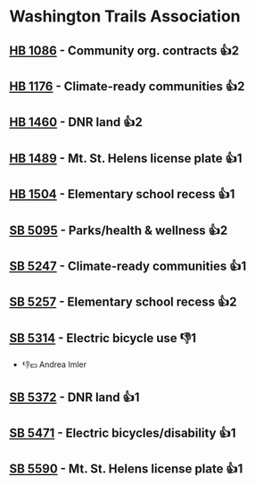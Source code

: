 # Washington Trails Association

## [HB 1086](/bill/2023-24/hb/1086/) - Community org. contracts 👍2  

## [HB 1176](/bill/2023-24/hb/1176/) - Climate-ready communities 👍2  

## [HB 1460](/bill/2023-24/hb/1460/) - DNR land 👍2  

## [HB 1489](/bill/2023-24/hb/1489/) - Mt. St. Helens license plate 👍1  

## [HB 1504](/bill/2023-24/hb/1504/) - Elementary school recess 👍1  

## [SB 5095](/bill/2023-24/sb/5095/) - Parks/health & wellness 👍2  

## [SB 5247](/bill/2023-24/sb/5247/) - Climate-ready communities 👍1  

## [SB 5257](/bill/2023-24/sb/5257/) - Elementary school recess 👍2  

## [SB 5314](/bill/2023-24/sb/5314/) - Electric bicycle use  👎1 
* 👎💵 Andrea Imler

## [SB 5372](/bill/2023-24/sb/5372/) - DNR land 👍1  

## [SB 5471](/bill/2023-24/sb/5471/) - Electric bicycles/disability 👍1  

## [SB 5590](/bill/2023-24/sb/5590/) - Mt. St. Helens license plate 👍1  